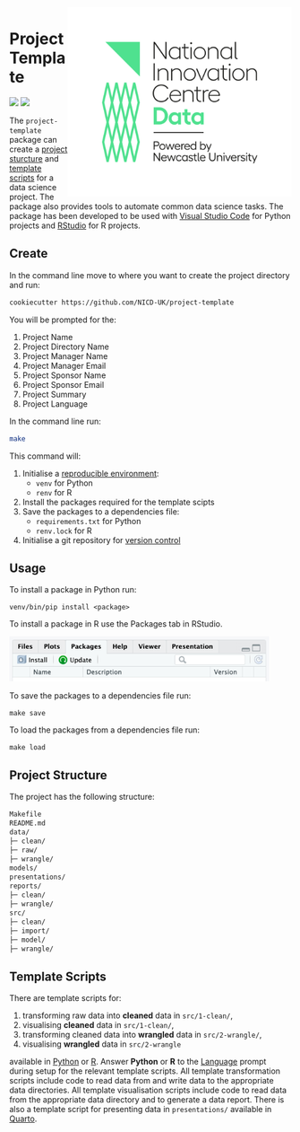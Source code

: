 <img src="figures/logo.png" width=400 align="right">

# Project Template

![](https://img.shields.io/github/v/release/NICD-UK/project-template?color=4ce48c&include_prereleases)
![](https://img.shields.io/github/license/NICD-UK/project-template)

The `project-template` package can create a [project sturcture](#project-structure) and [template scripts](#templates-scripts) for a data science project. The package also provides tools to automate common data science tasks. The package has been developed to be used with [Visual Studio Code](https://code.visualstudio.com) for Python projects and [RStudio](https://posit.co/products/open-source/rstudio/) for R projects.

## Create

In the command line move to where you want to create the project directory and run:

```bash
cookiecutter https://github.com/NICD-UK/project-template
```

You will be prompted for the:

1. Project Name
2. Project Directory Name
3. Project Manager Name
4. Project Manager Email
5. Project Sponsor Name
6. Project Sponsor Email
7. Project Summary
8. <a name="language">Project Language</a>

In the command line run:

```bash
make
```

This command will:

1. Initialise a [reproducible environment](https://the-turing-way.netlify.app/reproducible-research/renv.html):
    - `venv` for Python
    - `renv` for R
2. Install the packages required for the template scipts
3. Save the packages to a dependencies file:
    - `requirements.txt` for Python
    - `renv.lock` for R
4. Initialise a git repository for [version control](https://the-turing-way.netlify.app/reproducible-research/vcs.html)

## Usage

To install a package in Python run:

```
venv/bin/pip install <package>
```

To install a package in R use the Packages tab in RStudio.

<img src="figures/rstudio-packages.png" height=80>

To save the packages to a dependencies file run:

```
make save
```

To load the packages from a dependencies file run:

```
make load
```

## Project Structure

The project has the following structure:

```
Makefile
README.md
data/
├─ clean/
├─ raw/
├─ wrangle/
models/
presentations/
reports/
├─ clean/
├─ wrangle/
src/
├─ clean/
├─ import/
├─ model/
├─ wrangle/
```

## Template Scripts

There are template scripts for:

1. transforming raw data into **cleaned** data in `src/1-clean/`,
2. visualising **cleaned** data in `src/1-clean/`,
3. transforming cleaned data into **wrangled** data in `src/2-wrangle/`,
4. visualising **wrangled** data in `src/2-wrangle`

available in [Python](https://www.python.org) or [R](https://www.r-project.org). Answer **Python** or **R** to the [Language](#language) prompt during setup for the relevant template scripts. All template transformation scripts include code to read data from and write data to the appropriate data directories. All template visualisation scripts include code to read data from the appropriate data directory and to generate a data report. There is also a template script for presenting data in `presentations/` available in [Quarto](https://quarto.org).
